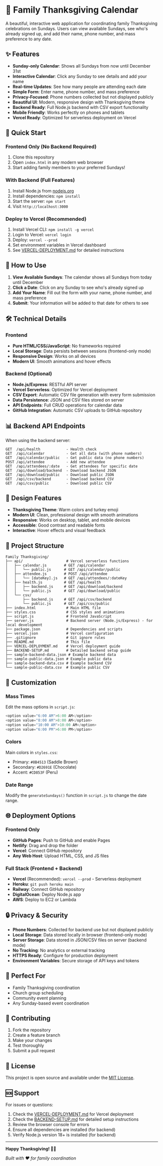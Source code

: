 # 🦃 Family Thanksgiving Calendar

A beautiful, interactive web application for coordinating family Thanksgiving celebrations on Sundays. Users can view available Sundays, see who's already signed up, and add their name, phone number, and mass preference to any date.

## ✨ Features

- **Sunday-only Calendar**: Shows all Sundays from now until December 31st
- **Interactive Calendar**: Click any Sunday to see details and add your name
- **Real-time Updates**: See how many people are attending each date
- **Simple Form**: Enter name, phone number, and mass preference
- **Privacy-Focused**: Phone numbers collected but not displayed publicly
- **Beautiful UI**: Modern, responsive design with Thanksgiving theme
- **Backend Ready**: Full Node.js backend with CSV export functionality
- **Mobile Friendly**: Works perfectly on phones and tablets
- **Vercel Ready**: Optimized for serverless deployment on Vercel

## 🚀 Quick Start

### Frontend Only (No Backend Required)
1. Clone this repository
2. Open `index.html` in any modern web browser
3. Start adding family members to your preferred Sundays!

### With Backend (Full Features)
1. Install Node.js from [nodejs.org](https://nodejs.org/)
2. Install dependencies: `npm install`
3. Start the server: `npm start`
4. Visit `http://localhost:3000`

### Deploy to Vercel (Recommended)
1. Install Vercel CLI: `npm install -g vercel`
2. Login to Vercel: `vercel login`
3. Deploy: `vercel --prod`
4. Set environment variables in Vercel dashboard
5. See [VERCEL-DEPLOYMENT.md](VERCEL-DEPLOYMENT.md) for detailed instructions

## 📱 How to Use

1. **View Available Sundays**: The calendar shows all Sundays from today until December
2. **Click a Date**: Click on any Sunday to see who's already signed up
3. **Add Your Name**: Fill out the form with your name, phone number, and mass preference
4. **Submit**: Your information will be added to that date for others to see

## 🛠️ Technical Details

### Frontend
- **Pure HTML/CSS/JavaScript**: No frameworks required
- **Local Storage**: Data persists between sessions (frontend-only mode)
- **Responsive Design**: Works on all devices
- **Modern UI**: Smooth animations and hover effects

### Backend (Optional)
- **Node.js/Express**: RESTful API server
- **Vercel Serverless**: Optimized for Vercel deployment
- **CSV Export**: Automatic CSV file generation with every form submission
- **Data Persistence**: JSON and CSV files stored on server
- **API Endpoints**: Full CRUD operations for calendar data
- **GitHub Integration**: Automatic CSV uploads to GitHub repository

## 📊 Backend API Endpoints

When using the backend server:

```
GET  /api/health            - Health check
GET  /api/calendar          - Get all data (with phone numbers)
GET  /api/calendar/public   - Get public data (no phone numbers)
POST /api/attendee          - Add new attendee
GET  /api/attendees/:date   - Get attendees for specific date
GET  /api/download/backend  - Download backend JSON
GET  /api/download/public   - Download public JSON
GET  /api/csv/backend       - Download backend CSV
GET  /api/csv/public        - Download public CSV
```

## 🎨 Design Features

- **Thanksgiving Theme**: Warm colors and turkey emoji
- **Modern UI**: Clean, professional design with smooth animations
- **Responsive**: Works on desktop, tablet, and mobile devices
- **Accessible**: Good contrast and readable fonts
- **Interactive**: Hover effects and visual feedback

## 📁 Project Structure

```
Family Thanksgiving/
├── api/                    # Vercel serverless functions
│   ├── calendar.js        # GET /api/calendar
│   │   └── public.js      # GET /api/calendar/public
│   ├── attendee.js        # POST /api/attendee
│   │   └── [dateKey].js   # GET /api/attendees/:dateKey
│   ├── health.js          # GET /api/health
│   │   ├── backend.js     # GET /api/download/backend
│   │   └── public.js      # GET /api/download/public
│   └── csv/
│       ├── backend.js     # GET /api/csv/backend
│       └── public.js      # GET /api/csv/public
├── index.html              # Main HTML file
├── styles.css              # CSS styles and animations
├── script.js               # Frontend JavaScript
├── server.js               # Backend server (Node.js/Express) - for local development
├── package.json            # Dependencies and scripts
├── vercel.json             # Vercel configuration
├── .gitignore              # Git ignore rules
├── README.md               # This file
├── VERCEL-DEPLOYMENT.md    # Vercel deployment guide
├── BACKEND-SETUP.md        # Detailed backend setup guide
├── sample-backend-data.json # Example backend data
├── sample-public-data.json # Example public data
├── sample-backend-data.csv # Example backend CSV
└── sample-public-data.csv  # Example public CSV
```

## 🔧 Customization

### Mass Times
Edit the mass options in `script.js`:
```javascript
<option value="6:00 AM">6:00 AM</option>
<option value="8:00 AM">8:00 AM</option>
<option value="10:00 AM">10:00 AM</option>
<option value="6:00 PM">6:00 PM</option>
```

### Colors
Main colors in `styles.css`:
- Primary: `#8B4513` (Saddle Brown)
- Secondary: `#D2691E` (Chocolate)
- Accent: `#CD853F` (Peru)

### Date Range
Modify the `generateSundays()` function in `script.js` to change the date range.

## 🌐 Deployment Options

### Frontend Only
- **GitHub Pages**: Push to GitHub and enable Pages
- **Netlify**: Drag and drop the folder
- **Vercel**: Connect GitHub repository
- **Any Web Host**: Upload HTML, CSS, and JS files

### Full Stack (Frontend + Backend)
- **Vercel** (Recommended): `vercel --prod` - Serverless deployment
- **Heroku**: `git push heroku main`
- **Railway**: Connect GitHub repository
- **DigitalOcean**: Deploy Node.js app
- **AWS**: Deploy to EC2 or Lambda

## 🔒 Privacy & Security

- **Phone Numbers**: Collected for backend use but not displayed publicly
- **Local Storage**: Data stored locally in browser (frontend-only mode)
- **Server Storage**: Data stored in JSON/CSV files on server (backend mode)
- **No Tracking**: No analytics or external tracking
- **HTTPS Ready**: Configure for production deployment
- **Environment Variables**: Secure storage of API keys and tokens

## 🎯 Perfect For

- Family Thanksgiving coordination
- Church group scheduling
- Community event planning
- Any Sunday-based event coordination

## 🤝 Contributing

1. Fork the repository
2. Create a feature branch
3. Make your changes
4. Test thoroughly
5. Submit a pull request

## 📄 License

This project is open source and available under the [MIT License](LICENSE).

## 🆘 Support

For issues or questions:
1. Check the [VERCEL-DEPLOYMENT.md](VERCEL-DEPLOYMENT.md) for Vercel deployment
2. Check the [BACKEND-SETUP.md](BACKEND-SETUP.md) for detailed setup instructions
3. Review the browser console for errors
4. Ensure all dependencies are installed (for backend)
5. Verify Node.js version 18+ is installed (for backend)

---

**Happy Thanksgiving! 🦃🍁**

*Built with ❤️ for family coordination* 